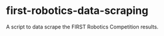 first-robotics-data-scraping
============================

A script to data scrape the FIRST Robotics Competition results.
